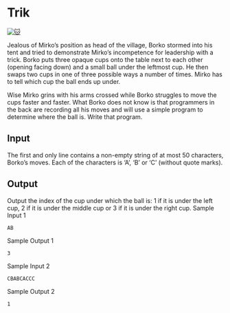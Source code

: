 # Trik

[![:cat:](https://open.kattis.com/favicon)](https://open.kattis.com/problems/trik)

Jealous of Mirko’s position as head of the village, Borko stormed into his tent and tried to demonstrate Mirko’s incompetence for leadership with a trick. Borko puts three opaque cups onto the table next to each other (opening facing down) and a small ball under the leftmost cup. He then swaps two cups in one of three possible ways a number of times. Mirko has to tell which cup the ball ends up under.

Wise Mirko grins with his arms crossed while Borko struggles to move the cups faster and faster. What Borko does not know is that programmers in the back are recording all his moves and will use a simple program to determine where the ball is. Write that program.

## Input
The first and only line contains a non-empty string of at most 50 characters, Borko’s moves. Each of the characters is ‘A’, ‘B’ or ‘C’ (without quote marks).

## Output
Output the index of the cup under which the ball is: 1 if it is under the left cup, 2 if it is under the middle cup or 3 if it is under the right cup.
Sample Input 1
```
AB
```
Sample Output 1
```
3
```

Sample Input 2
```
CBABCACCC
```
Sample Output 2
```
1
```
